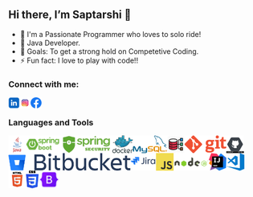 ## Hi there, I’m Saptarshi 👋

- 👀 I'm a Passionate Programmer who loves to solo ride!
- 🌱 Java Developer.
- 💞️ Goals: To get a strong hold on Competetive Coding.
- ⚡ Fun fact: I love to play with code!!

### Connect with me:

<a href="https://www.linkedin.com/in/saptarshi-karmakar/">
  <img align="left" alt="Saptarshi's Linkdein" width="22px" src="https://raw.githubusercontent.com/SaptarshiKarmakar/SaptarshiKarmakar/master/ProfileIcons/linkedin.png" />
</a>
<a href="https://www.instagram.com/saptarshi_karmakar/">
  <img align="left" alt="Saptarshi's instagram" width="22px" src="https://raw.githubusercontent.com/SaptarshiKarmakar/SaptarshiKarmakar/master/ProfileIcons/instagram.png" />
</a>
<a href="https://www.facebook.com/saptarshi.karmakar.507/">
  <img align="left" alt="Saptarshi's facebook" width="22px" src="https://raw.githubusercontent.com/SaptarshiKarmakar/SaptarshiKarmakar/master/ProfileIcons/facebook.png" />
</a>
<br/>

### Languages and Tools

<img align="left" height="35" src="https://raw.githubusercontent.com/SaptarshiKarmakar/SaptarshiKarmakar/master/ProfileIcons/java.png" />
<img align="left" height="35" src="https://raw.githubusercontent.com/SaptarshiKarmakar/SaptarshiKarmakar/master/ProfileIcons/SpringBoot.png" />
<img align="left" height="35" src="https://raw.githubusercontent.com/SaptarshiKarmakar/SaptarshiKarmakar/master/ProfileIcons/SpringSecurity.png" />
<img align="left" height="35" src="https://raw.githubusercontent.com/SaptarshiKarmakar/SaptarshiKarmakar/master/ProfileIcons/Docker.png" />
<img align="left" height="35" src="https://raw.githubusercontent.com/SaptarshiKarmakar/SaptarshiKarmakar/master/ProfileIcons/Mysql.png" />
<img align="left" height="35" src="https://raw.githubusercontent.com/SaptarshiKarmakar/SaptarshiKarmakar/master/ProfileIcons/RDBMS.png" />
<img align="left" height="35" src="https://raw.githubusercontent.com/SaptarshiKarmakar/SaptarshiKarmakar/master/ProfileIcons/Git.png" />
<img align="left" height="35" src="https://raw.githubusercontent.com/SaptarshiKarmakar/SaptarshiKarmakar/master/ProfileIcons/GitHub.png" />
<img align="left" height="35" src="https://raw.githubusercontent.com/SaptarshiKarmakar/SaptarshiKarmakar/master/ProfileIcons/BitBucket.png" />
<img align="left" height="35" src="https://raw.githubusercontent.com/SaptarshiKarmakar/SaptarshiKarmakar/master/ProfileIcons/Jira.png" />
<img align="left" height="35" src="https://raw.githubusercontent.com/SaptarshiKarmakar/SaptarshiKarmakar/master/ProfileIcons/JavaScript.png" />
<img align="left" height="35" src="https://raw.githubusercontent.com/SaptarshiKarmakar/SaptarshiKarmakar/master/ProfileIcons/nodejs.png" />
<img align="left" height="35" src="https://raw.githubusercontent.com/SaptarshiKarmakar/SaptarshiKarmakar/master/ProfileIcons/Intellij.png" />
<img align="left" height="35" src="https://raw.githubusercontent.com/SaptarshiKarmakar/SaptarshiKarmakar/master/ProfileIcons/VS code.png" />
<img align="left" height="35" src="https://raw.githubusercontent.com/SaptarshiKarmakar/SaptarshiKarmakar/master/ProfileIcons/html.png" />
<img align="left" height="35" src="https://raw.githubusercontent.com/SaptarshiKarmakar/SaptarshiKarmakar/master/ProfileIcons/CSS3.png" />
<img align="left" height="35" src="https://raw.githubusercontent.com/SaptarshiKarmakar/SaptarshiKarmakar/master/ProfileIcons/bootstrap.png" />


